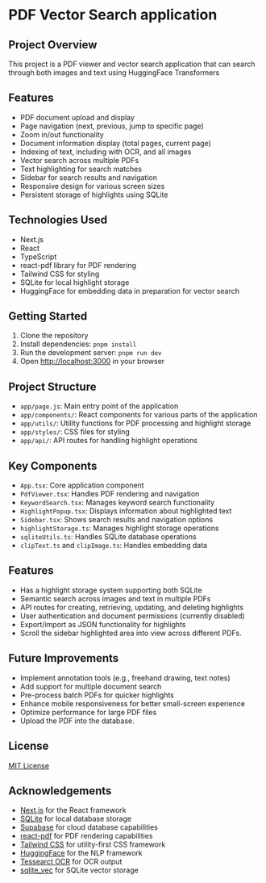# PDF Vector Search application 

## Project Overview

This project is a PDF viewer and vector search application that can search through both images and text using HuggingFace Transformers

## Features

- PDF document upload and display
- Page navigation (next, previous, jump to specific page)
- Zoom in/out functionality
- Document information display (total pages, current page)
- Indexing of text, including with OCR, and all images
- Vector search across multiple PDFs
- Text highlighting for search matches
- Sidebar for search results and navigation
- Responsive design for various screen sizes
- Persistent storage of highlights using SQLite

## Technologies Used

- Next.js
- React 
- TypeScript
- react-pdf library for PDF rendering
- Tailwind CSS for styling
- SQLite for local highlight storage
- HuggingFace for embedding data in preparation for vector search

## Getting Started

1. Clone the repository
2. Install dependencies: `pnpm install`
3. Run the development server: `pnpm run dev`
4. Open [http://localhost:3000](http://localhost:3000) in your browser

## Project Structure

- `app/page.js`: Main entry point of the application
- `app/components/`: React components for various parts of the application
- `app/utils/`: Utility functions for PDF processing and highlight storage
- `app/styles/`: CSS files for styling
- `app/api/`: API routes for handling highlight operations

## Key Components

- `App.tsx`: Core application component
- `PdfViewer.tsx`: Handles PDF rendering and navigation
- `KeywordSearch.tsx`: Manages keyword search functionality
- `HighlightPopup.tsx`: Displays information about highlighted text
- `Sidebar.tsx`: Shows search results and navigation options
- `highlightStorage.ts`: Manages highlight storage operations
- `sqliteUtils.ts`: Handles SQLite database operations
- `clipText.ts` and `clipImage.ts`: Handles embedding data

## Features

- Has a highlight storage system supporting both SQLite
- Semantic search across images and text in multiple PDFs
- API routes for creating, retrieving, updating, and deleting highlights
- User authentication and document permissions (currently disabled)
- Export/import as JSON functionality for highlights
- Scroll the sidebar highlighted area into view across different PDFs. 


## Future Improvements

- Implement annotation tools (e.g., freehand drawing, text notes)
- Add support for multiple document search
- Pre-process batch PDFs for quicker highlights
- Enhance mobile responsiveness for better small-screen experience
- Optimize performance for large PDF files
- Upload the PDF into the database.

## License

[MIT License](https://opensource.org/licenses/MIT)

## Acknowledgements

- [Next.js](https://nextjs.org/) for the React framework
- [SQLite](https://www.sqlite.org/) for local database storage
- [Supabase](https://supabase.io/) for cloud database capabilities
- [react-pdf](https://github.com/wojtekmaj/react-pdf) for PDF rendering capabilities
- [Tailwind CSS](https://tailwindcss.com/) for utility-first CSS framework
- [HuggingFace](https://huggingface.co/) for the NLP framework
- [Tessearct OCR](https://tesseract.projectnaptha.com/) for OCR output
- [sqlite_vec](https://github.com/asg017/sqlite-vec) for SQLite vector storage
